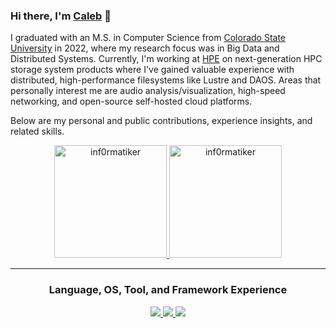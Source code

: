 ### Hi there, I'm [Caleb](www.linkedin.com/in/inf0rmatiker) :wave:

I graduated with an M.S. in Computer Science from [Colorado State University](https://compsci.colostate.edu/) in 2022, where my research focus was in Big Data and Distributed Systems. Currently, I'm working at [HPE](https://www.hpe.com/) on next-generation HPC storage system products where I've gained valuable experience with distributed, high-performance filesystems like Lustre and DAOS. Areas that personally interest me are audio analysis/visualization, high-speed networking, and open-source self-hosted cloud platforms.

Below are my personal and public contributions, experience insights, and related skills.

<div align="center">
  <a href="https://github.com/inf0rmatiker">
    <img height="180em" src="https://github-readme-stats.vercel.app/api/top-langs?username=inf0rmatiker&show_icons=true&locale=en&layout=compact&theme=tokyonight" alt="inf0rmatiker"/>
    <img height="180em" src="https://github-readme-stats.vercel.app/api?username=inf0rmatiker&show_icons=true&locale=en&layout=compact&theme=tokyonight" alt="inf0rmatiker"/>
  </a>
</div>

------

<h3 align="center">Language, OS, Tool, and Framework Experience</h3>

<p align="center">
  <a href="https://skillicons.dev">
    <img src="https://skillicons.dev/icons?i=go,python,bash,c,cpp,java,latex,md,anaconda,nginx,flask,pytorch,sklearn,tensorflow" />
  </a>
  <a href="https://skillicons.dev">
    <img src="https://skillicons.dev/icons?i=react,spring,maven,gradle,mongodb,git,docker,kubernetes,jenkins,githubactions,vim,vscode" />
  </a>
  <a href="https://skillicons.dev">
    <img src="https://skillicons.dev/icons?i=pycharm,idea,webstorm,postman,linux,redhat,ubuntu,windows,raspberrypi,debian" />
  </a>
</p>


